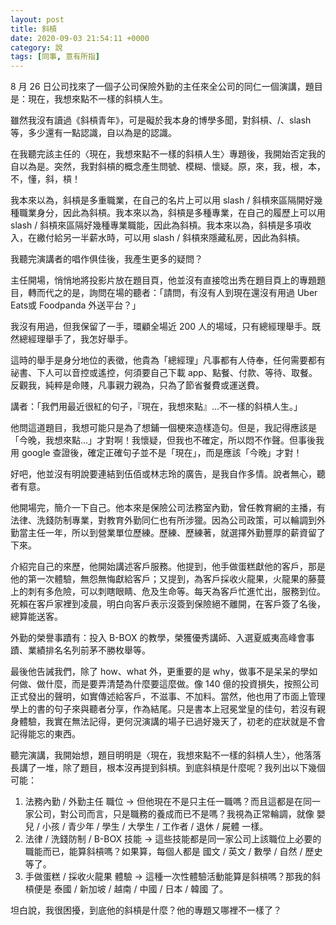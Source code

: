 ```yaml
---
layout: post
title: 斜槓
date: 2020-09-03 21:54:11 +0000
category: 說
tags: [同事, 意有所指]
---
```


8 月 26 日公司找來了一個子公司保險外勤的主任來全公司的同仁一個演講，題目是：現在，我想來點不一樣的斜槓人生。

雖然我沒有讀過《斜槓青年》，可是礙於我本身的博學多聞，對斜槓、/、slash 等，多少還有一點認識，自以為是的認識。

在我聽完該主任的〈現在，我想來點不一樣的斜槓人生〉專題後，我開始否定我的自以為是。突然，我對斜槓的概念產生問號、模糊、懷疑。原，來，我，根，本，不，懂，斜，槓！

<!--more-->

我本來以為，斜槓是多重職業，在自己的名片上可以用 slash / 斜槓來區隔開好幾種職業身分，因此為斜槓。我本來以為，斜槓是多種專業，在自己的履歷上可以用 slash / 斜槓來區隔好幾種專業職能，因此為斜槓。我本來以為，斜槓是多項收入，在繳付給另一半薪水時，可以用 slash / 斜槓來隱藏私房，因此為斜槓。

我聽完演講者的唱作俱佳後，我產生更多的疑問？

主任開場，悄悄地將投影片放在題目頁，他並沒有直接唸出秀在題目頁上的專題題目，轉而代之的是，詢問在場的聽者：「請問，有沒有人到現在還沒有用過 Uber Eats或 Foodpanda 外送平台？」

我沒有用過，但我保留了一手，環顧全場近 200 人的場域，只有總經理舉手。既然總經理舉手了，我怎好舉手。

這時的舉手是身分地位的表徵，他貴為「總經理」凡事都有人侍奉，任何需要都有祕書、下人可以音控或遙控，何須要自己下載 app、點餐、付款、等待、取餐。反觀我，純粹是命賤，凡事親力親為，只為了節省餐費或運送費。

講者：「我們用最近很紅的句子，『現在，我想來點』…不一樣的斜槓人生。」

他問這道題目，我想可能只是為了想鋪一個梗來造樣造句。但是，我記得應該是「今晚，我想來點…」才對啊！我懷疑，但我也不確定，所以悶不作聲。但事後我用 google 查證後，確定正確句子並不是「現在」，而是應該「今晚」才對！

好吧，他並沒有明說要連結到伍佰或林志玲的廣告，是我自作多情。說者無心，聽者有意。

他開場完，簡介一下自己。他本來是保險公司法務室內勤，曾任教育網的主播，有法律、洗錢防制專業，對教育外勤同仁也有所涉獵。因為公司政策，可以輪調到外勤當主任一年，所以到營業單位歷練。歷練、歷練著，就選擇外勤豐厚的薪資留了下來。 

介紹完自己的來歷，他開始講述客戶服務。他提到，他手做蛋糕獻他的客戶，那是他的第一次體驗，無怨無悔獻給客戶；又提到，為客戶採收火龍果，火龍果的藤蔓上的刺有多危險，可以刺瞎眼睛、危及生命等。每天為客戶忙進忙出，服務到位。死賴在客戶家裡到凌晨，明白向客戶表示沒簽到保險絕不離開，在客戶簽了名後，總算能送客。

外勤的榮譽事蹟有：投入 B-BOX 的教學，榮獲優秀講師、入選夏威夷高峰會事蹟、業績排名名列前茅不勝枚舉等。

最後他告誡我們，除了 how、what 外，更重要的是 why，做事不是呆呆的學如何做、做什麼，而是要弄清楚為什麼要這麼做。像 140 億的投資損失，按照公司正式發出的聲明，如實傳述給客戶，不滋事、不加料。當然，他也用了市面上管理學上的書的句子來與聽者分享，作為結尾。只是書本上冠冕堂皇的佳句，若沒有親身體驗，我實在無法記得，更何況演講的場子已過好幾天了，初老的症狀就是不會記得能忘的東西。

聽完演講，我開始想，題目明明是〈現在，我想來點不一樣的斜槓人生〉，他落落長講了一堆，除了題目，根本沒再提到斜槓。到底斜槓是什麼呢？我列出以下幾個可能：
1. 法務內勤 / 外勤主任 職位 → 但他現在不是只主任一職嗎？而且這都是在同一家公司，對公司而言，只是職務的養成而已不是嗎？我視為正常輪調，就像 嬰兒 / 小孩 / 青少年 / 學生 / 大學生 / 工作者 / 退休 / 屍體 一樣。
2. 法律 / 洗錢防制 / B-BOX 技能 → 這些技能都是同一家公司上該職位上必要的職能而已，能算斜槓嗎？如果算，每個人都是 國文 / 英文 / 數學 / 自然 / 歷史 等了。
3. 手做蛋糕 / 採收火龍果 體驗 → 這種一次性體驗活動能算是斜槓嗎？那我的斜槓便是 泰國 / 新加坡 / 越南 / 中國 / 日本 / 韓國 了。

坦白說，我很困擾，到底他的斜槓是什麼？他的專題又哪裡不一樣了？




